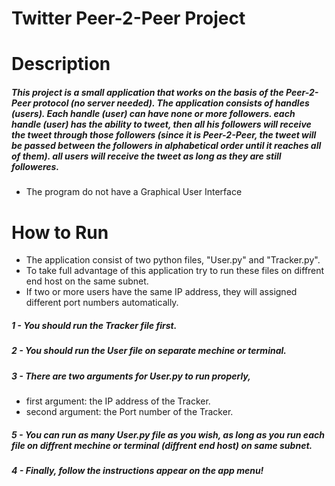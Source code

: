 # Twitter Peer-2-Peer Project


# Description 
##### This project is a small application that works on the basis of the Peer-2-Peer protocol (no server needed). The application consists of handles (users). Each handle (user) can have none or more followers. each handle (user) has the ability to tweet, then all his followers will receive the tweet through those followers (since it is Peer-2-Peer, the tweet will be passed between the followers in alphabetical order until it reaches all of them). all users will receive the tweet as long as they are still followeres. 

* The program do not have a Graphical User Interface

# How to Run
* The application consist of two python files, "User.py" and "Tracker.py". 
* To take full advantage of this application try to run these files on diffrent end host on the same subnet. 
* If two or more users have the same IP address, they will assigned different port numbers automatically.

##### 1 - You should run the Tracker file first.
##### 2 - You should run the User file on separate mechine or terminal. 
##### 3 - There are two arguments for User.py to run properly, 
* first argument: the IP address of the Tracker.
* second argument: the Port number of the Tracker. 
##### 5 - You can run as many User.py file as you wish, as long as you run each file on diffrent mechine or terminal (diffrent end host) on same subnet.
##### 4 - Finally, follow the instructions appear on the app menu! 
